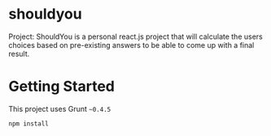 # shouldyou
Project: ShouldYou is a personal react.js project that will calculate the users choices based on pre-existing answers to be able to come up with a final result.

# Getting Started

This project uses Grunt `~0.4.5`
```
npm install
```

